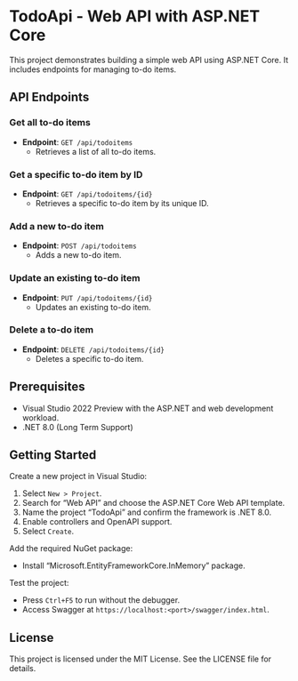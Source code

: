# TodoApi - Web API with ASP.NET Core

This project demonstrates building a simple web API using ASP.NET Core. It includes endpoints for managing to-do items.

## API Endpoints

### Get all to-do items

- **Endpoint**: `GET /api/todoitems`
  - Retrieves a list of all to-do items.

### Get a specific to-do item by ID

- **Endpoint**: `GET /api/todoitems/{id}`
  - Retrieves a specific to-do item by its unique ID.

### Add a new to-do item

- **Endpoint**: `POST /api/todoitems`
  - Adds a new to-do item.

### Update an existing to-do item

- **Endpoint**: `PUT /api/todoitems/{id}`
  - Updates an existing to-do item.

### Delete a to-do item

- **Endpoint**: `DELETE /api/todoitems/{id}`
  - Deletes a specific to-do item.

## Prerequisites

- Visual Studio 2022 Preview with the ASP.NET and web development workload.
- .NET 8.0 (Long Term Support)

## Getting Started

Create a new project in Visual Studio:

1. Select `New > Project`.
2. Search for “Web API” and choose the ASP.NET Core Web API template.
3. Name the project “TodoApi” and confirm the framework is .NET 8.0.
4. Enable controllers and OpenAPI support.
5. Select `Create`.

Add the required NuGet package:

- Install “Microsoft.EntityFrameworkCore.InMemory” package.

Test the project:

- Press `Ctrl+F5` to run without the debugger.
- Access Swagger at `https://localhost:<port>/swagger/index.html`.

## License

This project is licensed under the MIT License. See the LICENSE file for details.
